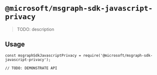 # `@microsoft/msgraph-sdk-javascript-privacy`

> TODO: description

## Usage

```
const msgraphSdkJavascriptPrivacy = require('@microsoft/msgraph-sdk-javascript-privacy');

// TODO: DEMONSTRATE API
```
